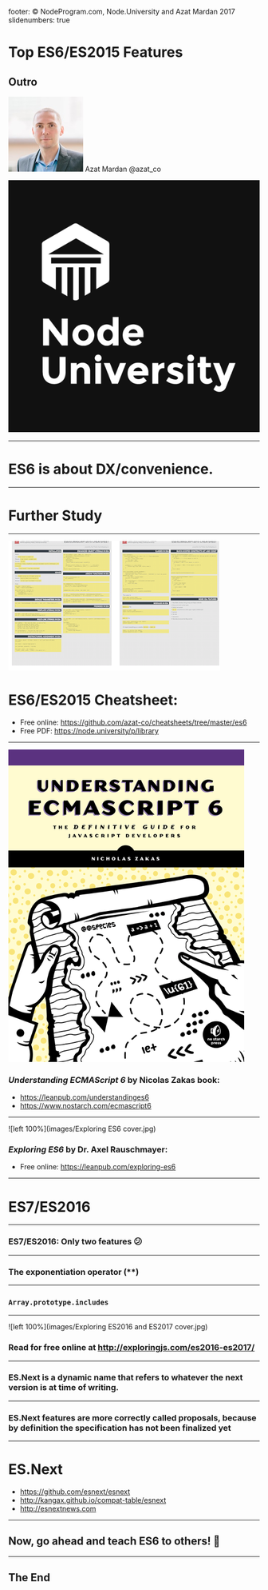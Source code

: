 footer: © NodeProgram.com, Node.University and Azat Mardan 2017
slidenumbers: true

# Top ES6/ES2015 Features
## Outro

![inline 100%](images/azat.jpeg)
Azat Mardan @azat_co

![inline right](images/nu.png)

---

# ES6 is about DX/convenience.

---

# Further Study

---

![left 100%](images/es6-cover.png)

# ES6/ES2015 Cheatsheet:

* Free online: <https://github.com/azat-co/cheatsheets/tree/master/es6>
* Free PDF: <https://node.university/p/library>

---

![left 60%](images/understandingECMAscript6_cover.png)

### *Understanding ECMAScript 6* by Nicolas Zakas book:

* <https://leanpub.com/understandinges6>
* <https://www.nostarch.com/ecmascript6>

---

![left 100%](images/Exploring ES6 cover.jpg)

### *Exploring ES6* by Dr. Axel Rauschmayer:

* Free online: <https://leanpub.com/exploring-es6>

---

# ES7/ES2016

---

### ES7/ES2016: Only two features 😕

---

### The exponentiation operator (**)

---

### `Array.prototype.includes`

---

![left 100%](images/Exploring ES2016 and ES2017 cover.jpg)

### Read for free online at <http://exploringjs.com/es2016-es2017/>

---

### ES.Next is a dynamic name that refers to whatever the next version is at time of writing.

---

### ES.Next features are more correctly called proposals, because by definition the specification has not been finalized yet

---

# ES.Next

* <https://github.com/esnext/esnext>
* <http://kangax.github.io/compat-table/esnext>
* <http://esnextnews.com>

---

## Now, go ahead and teach ES6 to others! 🏁

---

## The End
